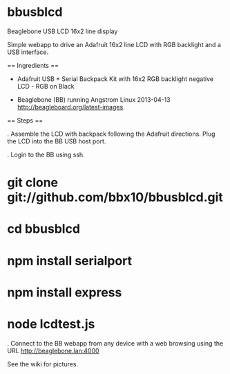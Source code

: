 bbusblcd
========

Beaglebone USB LCD 16x2 line display

Simple webapp to drive an Adafruit 16x2 line LCD with RGB backlight and a USB
interface.

== Ingredients ==

* Adafruit USB + Serial Backpack Kit with 16x2 RGB backlight negative LCD - RGB on Black

* Beaglebone (BB) running Angstrom Linux 2013-04-13 http://beagleboard.org/latest-images.

== Steps ==

. Assemble the LCD with backpack following the Adafruit directions. 
Plug the LCD into the BB USB host port.

. Login to the BB using ssh.

# git clone git://github.com/bbx10/bbusblcd.git
# cd bbusblcd
# npm install serialport
# npm install express
# node lcdtest.js

. Connect to the BB webapp from any device with a web browsing using the URL
http://beaglebone.lan:4000

See the wiki for pictures.

